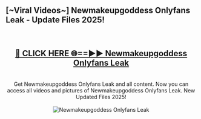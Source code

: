 <h2>[~Viral Videos~] Newmakeupgoddess Onlyfans Leak - Update Files 2025!</h2>
<br>
<div align="center">
<h2><a href="https://betterlinks.top/A2PfLJ" rel="nofollow">🔴 CLICK HERE 🌐==►► Newmakeupgoddess Onlyfans Leak</a></h2>
<br>
Get Newmakeupgoddess Onlyfans Leak and all content. Now you can access all videos and pictures of Newmakeupgoddess Onlyfans Leak. New Updated Files 2025!
<br>
<br>
<a href="https://betterlinks.top/A2PfLJ" rel="nofollow" data-target="animated-image.originalLink"><img src="https://i.ibb.co.com/WyWwxjT/player-gif2.gif" alt="Newmakeupgoddess Onlyfans Leak" style="max-width: 100%; display: inline-block;" data-target="animated-image.originalImage"></a>
</div>
<br>
